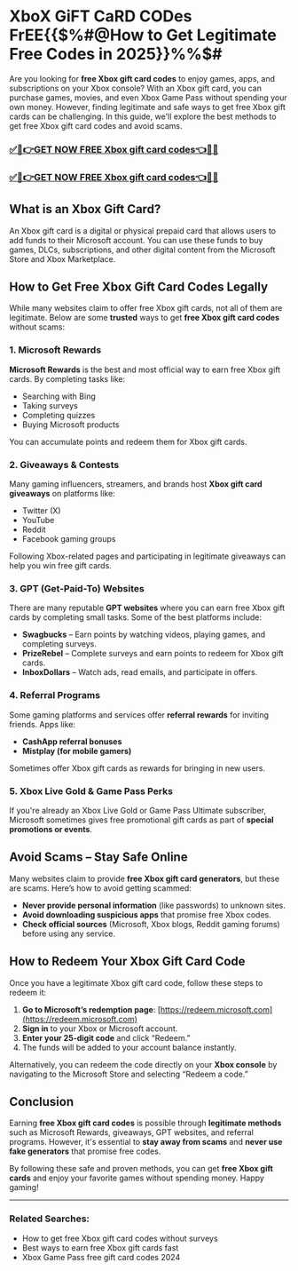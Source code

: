 # XboX GiFT CaRD CODes FrEE{{$%#@How to Get Legitimate Free Codes in 2025}}%%$#
Are you looking for **free Xbox gift card codes** to enjoy games, apps, and subscriptions on your Xbox console? With an Xbox gift card, you can purchase games, movies, and even Xbox Game Pass without spending your own money. However, finding legitimate and safe ways to get free Xbox gift cards can be challenging. In this guide, we'll explore the best methods to get free Xbox gift card codes and avoid scams.
### [✅🎉👉GET NOW FREE Xbox gift card codes👈🎉✅](https://amazonbuy.xyz/c/xbxseses)
### [✅🎉👉GET NOW FREE Xbox gift card codes👈🎉✅](https://amazonbuy.xyz/c/xbxseses)
## What is an Xbox Gift Card?

An Xbox gift card is a digital or physical prepaid card that allows users to add funds to their Microsoft account. You can use these funds to buy games, DLCs, subscriptions, and other digital content from the Microsoft Store and Xbox Marketplace.

## How to Get Free Xbox Gift Card Codes Legally

While many websites claim to offer free Xbox gift cards, not all of them are legitimate. Below are some **trusted** ways to get **free Xbox gift card codes** without scams:

### 1. Microsoft Rewards

**Microsoft Rewards** is the best and most official way to earn free Xbox gift cards. By completing tasks like:

- Searching with Bing
- Taking surveys
- Completing quizzes
- Buying Microsoft products

You can accumulate points and redeem them for Xbox gift cards.

### 2. Giveaways & Contests

Many gaming influencers, streamers, and brands host **Xbox gift card giveaways** on platforms like:

- Twitter (X)
- YouTube
- Reddit
- Facebook gaming groups

Following Xbox-related pages and participating in legitimate giveaways can help you win free gift cards.

### 3. GPT (Get-Paid-To) Websites

There are many reputable **GPT websites** where you can earn free Xbox gift cards by completing small tasks. Some of the best platforms include:

- **Swagbucks** – Earn points by watching videos, playing games, and completing surveys.
- **PrizeRebel** – Complete surveys and earn points to redeem for Xbox gift cards.
- **InboxDollars** – Watch ads, read emails, and participate in offers.

### 4. Referral Programs

Some gaming platforms and services offer **referral rewards** for inviting friends. Apps like:

- **CashApp referral bonuses**
- **Mistplay (for mobile gamers)**

Sometimes offer Xbox gift cards as rewards for bringing in new users.

### 5. Xbox Live Gold & Game Pass Perks

If you're already an Xbox Live Gold or Game Pass Ultimate subscriber, Microsoft sometimes gives free promotional gift cards as part of **special promotions or events**.

## Avoid Scams – Stay Safe Online

Many websites claim to provide **free Xbox gift card generators**, but these are scams. Here’s how to avoid getting scammed:

- **Never provide personal information** (like passwords) to unknown sites.
- **Avoid downloading suspicious apps** that promise free Xbox codes.
- **Check official sources** (Microsoft, Xbox blogs, Reddit gaming forums) before using any service.

## How to Redeem Your Xbox Gift Card Code

Once you have a legitimate Xbox gift card code, follow these steps to redeem it:

1. **Go to Microsoft’s redemption page**: [https://redeem.microsoft.com](https://redeem.microsoft.com)
2. **Sign in** to your Xbox or Microsoft account.
3. **Enter your 25-digit code** and click “Redeem.”
4. The funds will be added to your account balance instantly.

Alternatively, you can redeem the code directly on your **Xbox console** by navigating to the Microsoft Store and selecting “Redeem a code.”

## Conclusion

Earning **free Xbox gift card codes** is possible through **legitimate methods** such as Microsoft Rewards, giveaways, GPT websites, and referral programs. However, it's essential to **stay away from scams** and **never use fake generators** that promise free codes.

By following these safe and proven methods, you can get **free Xbox gift cards** and enjoy your favorite games without spending money. Happy gaming!

---

### Related Searches:

- How to get free Xbox gift card codes without surveys
- Best ways to earn free Xbox gift cards fast
- Xbox Game Pass free gift card codes 2024

